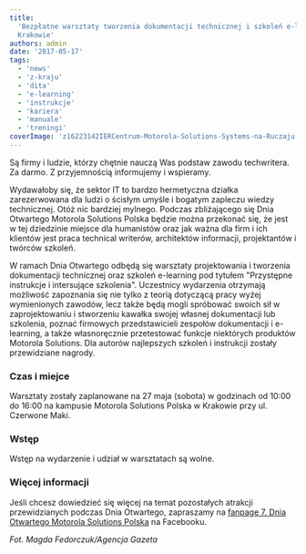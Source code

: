 ```yaml
---
title:
  'Bezpłatne warsztaty tworzenia dokumentacji technicznej i szkoleń e-learning w
  Krakowie'
authors: admin
date: '2017-05-17'
tags:
  - 'news'
  - 'z-kraju'
  - 'dita'
  - 'e-learning'
  - 'instrukcje'
  - 'kariera'
  - 'manuale'
  - 'treningi'
coverImage: 'z16223142IERCentrum-Motorola-Solutions-Systems-na-Ruczaju.jpg'
---
```


Są firmy i ludzie, którzy chętnie nauczą Was podstaw zawodu techwritera. Za
darmo. Z przyjemnością informujemy i wspieramy.

<!--truncate-->

Wydawałoby się, że sektor IT to bardzo hermetyczna działka zarezerwowana dla
ludzi o ścisłym umyśle i bogatym zapleczu wiedzy technicznej. Otóż nic bardziej
mylnego. Podczas zbliżającego się Dnia Otwartego Motorola Solutions Polska
będzie można przekonać się, że jest w tej dziedzinie miejsce dla humanistów oraz
jak ważna dla firm i ich klientów jest praca technical writerów, architektów
informacji, projektantów i twórców szkoleń.

W ramach Dnia Otwartego odbędą się warsztaty projektowania i tworzenia
dokumentacji technicznej oraz szkoleń e-learning pod tytułem "Przystępne
instrukcje i intersujące szkolenia". Uczestnicy wydarzenia otrzymają możliwość
zapoznania się nie tylko z teorią dotyczącą pracy wyżej wymienionych zawodów,
lecz także będą mogli spróbować swoich sił w zaprojektowaniu i stworzeniu
kawałka swojej własnej dokumentacji lub szkolenia, poznać firmowych
przedstawicieli zespołów dokumentacji i e-learning, a także własnoręcznie
przetestować funkcje niektórych produktów Motorola Solutions. Dla autorów
najlepszych szkoleń i instrukcji zostały przewidziane nagrody.

### Czas i miejce

Warsztaty zostały zaplanowane na 27 maja (sobota) w godzinach od 10:00 do 16:00
na kampusie Motorola Solutions Polska w Krakowie przy ul. Czerwone Maki.

### Wstęp

Wstęp na wydarzenie i udział w warsztatach są wolne.

### Więcej informacji

Jeśli chcesz dowiedzieć się więcej na temat pozostałych atrakcji przewidzianych
podczas Dnia Otwartego, zapraszamy na
[fanpage 7. Dnia Otwartego Motorola Solutions Polska](https://www.facebook.com/events/1399371656794463/)
na Facebooku.

_Fot. Magda Fedorczuk/Agencja Gazeta_
